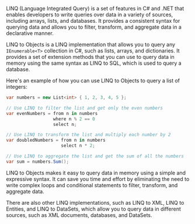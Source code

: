 LINQ (Language Integrated Query) is a set of features in C# and .NET that enables developers to write queries over data in a variety of sources, including arrays, lists, and databases. It provides a consistent syntax for querying data and allows you to filter, transform, and aggregate data in a declarative manner.

LINQ to Objects is a LINQ implementation that allows you to query any `IEnumerable<T>`
collection in C#, such as lists, arrays, and dictionaries. It provides a set of extension methods that you can use to query data in memory using the same syntax as LINQ to SQL, which is used to query a database.

Here's an example of how you can use LINQ to Objects to query a list of integers:
```cs
var numbers = new List<int> { 1, 2, 3, 4, 5 };

// Use LINQ to filter the list and get only the even numbers
var evenNumbers = from n in numbers
                  where n % 2 == 0
                  select n;

// Use LINQ to transform the list and multiply each number by 2
var doubledNumbers = from n in numbers
                     select n * 2;

// Use LINQ to aggregate the list and get the sum of all the numbers
var sum = numbers.Sum();
```

LINQ to Objects makes it easy to query data in memory using a simple and expressive syntax. It can save you time and effort by eliminating the need to write complex loops and conditional statements to filter, transform, and aggregate data.

There are also other LINQ implementations, such as LINQ to XML, LINQ to Entities, and LINQ to DataSets, which allow you to query data in different sources, such as XML documents, databases, and DataSets.